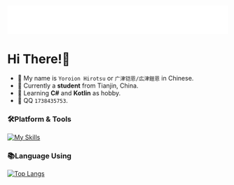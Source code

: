 <p align="center">
<img src="/header.svg" align="center" />
</p>

#  Hi There!🌟

- 🐲 My name is  `Yoroion Hirotsu` or `广津铠恩/広津鎧恩` in Chinese.
- 🐶 Currently a **student** from Tianjin, China.
- 🌱 Learning **C#** and **Kotlin** as hobby.
- 💬 QQ `1738435753`.

### 🛠️Platform & Tools

[![My Skills](https://skillicons.dev/icons?i=cs,dotnet,kotlin,ts,visualstudio,vscode)](https://skillicons.dev)

### 📚Language Using
[![Top Langs](https://github-readme-stats.vercel.app/api/top-langs/?username=Yoroion)](https://github.com/anuraghazra/github-readme-stats)
